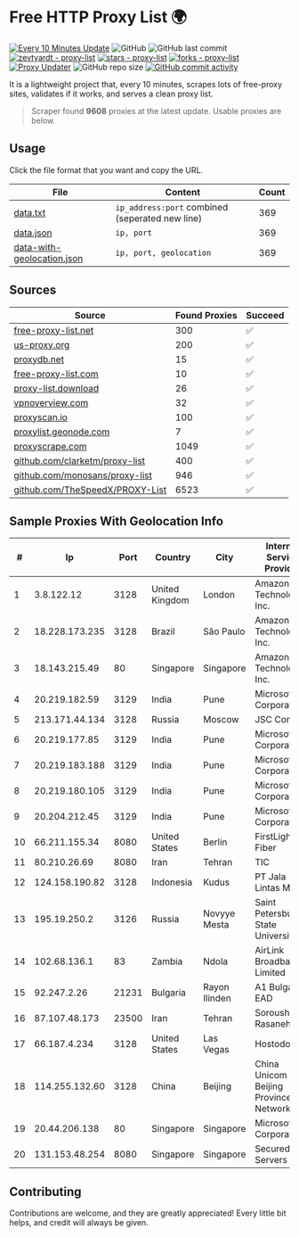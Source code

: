 
# Free HTTP Proxy List 🌍

[![Every 10 Minutes Update](https://github.com/mertguvencli/http-proxy-list/actions/workflows/main.yml/badge.svg?branch=main)](https://github.com/mertguvencli/http-proxy-list/actions/workflows/main.yml)
![GitHub](https://img.shields.io/github/license/mertguvencli/http-proxy-list)
![GitHub last commit](https://img.shields.io/github/last-commit/mertguvencli/http-proxy-list)
[![zevtyardt - proxy-list](https://img.shields.io/static/v1?label=zevtyardt&message=proxy-list&color=blue&logo=github)](https://github.com/zevtyardt/proxy-list "Go to GitHub repo")
[![stars - proxy-list](https://img.shields.io/github/stars/zevtyardt/proxy-list?style=social)](https://github.com/zevtyardt/proxy-list)
[![forks - proxy-list](https://img.shields.io/github/forks/zevtyardt/proxy-list?style=social)](https://github.com/zevtyardt/proxy-list)
[![Proxy Updater](https://github.com/zevtyardt/proxy-list/workflows/Proxy%20Updater/badge.svg)](https://github.com/zevtyardt/proxy-list/actions?query=workflow:"Proxy+Updater")
![GitHub repo size](https://img.shields.io/github/repo-size/zevtyardt/proxy-list)
[![GitHub commit activity](https://img.shields.io/github/commit-activity/m/zevtyardt/proxy-list?logo=commits)](https://github.com/zevtyardt/proxy-list/commits/main)

It is a lightweight project that, every 10 minutes, scrapes lots of free-proxy sites, validates if it works, and serves a clean proxy list.

> Scraper found **9608** proxies at the latest update. Usable proxies are below.

## Usage

Click the file format that you want and copy the URL.

|File|Content|Count|
|----|-------|-----|
|[data.txt](https://raw.githubusercontent.com/mertguvencli/http-proxy-list/main/proxy-list/data.txt)|`ip_address:port` combined (seperated new line)|369|
|[data.json](https://raw.githubusercontent.com/mertguvencli/http-proxy-list/main/proxy-list/data.json)|`ip, port`|369|
|[data-with-geolocation.json](https://raw.githubusercontent.com/mertguvencli/http-proxy-list/main/proxy-list/data-with-geolocation.json)|`ip, port, geolocation`|369|

## Sources

|Source|Found Proxies|Succeed|
|------|-------------|-------|
|[free-proxy-list.net](https://free-proxy-list.net)|300|✅|
|[us-proxy.org](https://www.us-proxy.org)|200|✅|
|[proxydb.net](http://proxydb.net)|15|✅|
|[free-proxy-list.com](https://free-proxy-list.com/?page=&port=&type%5B%5D=http&type%5B%5D=https&up_time=0&search=Search)|10|✅|
|[proxy-list.download](https://www.proxy-list.download/HTTP)|26|✅|
|[vpnoverview.com](https://vpnoverview.com/privacy/anonymous-browsing/free-proxy-servers)|32|✅|
|[proxyscan.io](https://www.proxyscan.io)|100|✅|
|[proxylist.geonode.com](https://proxylist.geonode.com/api/proxy-list?limit=300&page=1&sort_by=lastChecked&sort_type=desc&protocols=http,https)|7|✅|
|[proxyscrape.com](https://api.proxyscrape.com/v2/?request=displayproxies&protocol=http&timeout=10000&country=all&ssl=all&anonymity=all)|1049|✅|
|[github.com/clarketm/proxy-list](https://raw.githubusercontent.com/clarketm/proxy-list/master/proxy-list-raw.txt)|400|✅|
|[github.com/monosans/proxy-list](https://raw.githubusercontent.com/monosans/proxy-list/main/proxies/http.txt)|946|✅|
|[github.com/TheSpeedX/PROXY-List](https://raw.githubusercontent.com/TheSpeedX/PROXY-List/master/http.txt)|6523|✅|


## Sample Proxies With Geolocation Info

|#|Ip|Port|Country|City|Internet Service Provider|
|-|--|----|-------|----|-------------------------|
|1|3.8.122.12|3128|United Kingdom|London|Amazon Technologies Inc.|
|2|18.228.173.235|3128|Brazil|São Paulo|Amazon Technologies Inc.|
|3|18.143.215.49|80|Singapore|Singapore|Amazon Technologies Inc.|
|4|20.219.182.59|3129|India|Pune|Microsoft Corporation|
|5|213.171.44.134|3128|Russia|Moscow|JSC Comcor|
|6|20.219.177.85|3129|India|Pune|Microsoft Corporation|
|7|20.219.183.188|3129|India|Pune|Microsoft Corporation|
|8|20.219.180.105|3129|India|Pune|Microsoft Corporation|
|9|20.204.212.45|3129|India|Pune|Microsoft Corporation|
|10|66.211.155.34|8080|United States|Berlin|FirstLight Fiber|
|11|80.210.26.69|8080|Iran|Tehran|TIC|
|12|124.158.190.82|3128|Indonesia|Kudus|PT Jala Lintas Media|
|13|195.19.250.2|3126|Russia|Novyye Mesta|Saint Petersburg State University|
|14|102.68.136.1|83|Zambia|Ndola|AirLink Broadband Limited|
|15|92.247.2.26|21231|Bulgaria|Rayon Ilinden|A1 Bulgaria EAD|
|16|87.107.48.173|23500|Iran|Tehran|Soroush Rasaneh|
|17|66.187.4.234|3128|United States|Las Vegas|Hostodo|
|18|114.255.132.60|3128|China|Beijing|China Unicom Beijing Province Network|
|19|20.44.206.138|80|Singapore|Singapore|Microsoft Corporation|
|20|131.153.48.254|8080|Singapore|Singapore|Secured Servers LLC|



## Contributing

Contributions are welcome, and they are greatly appreciated! Every
little bit helps, and credit will always be given.

